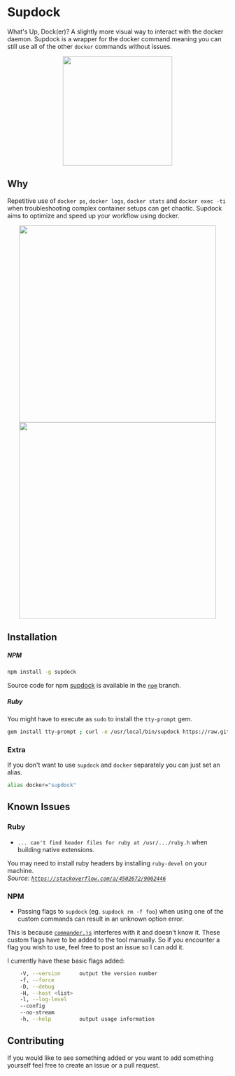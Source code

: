 # Supdock
What's Up, Dock(er)? A slightly more visual way to interact with the docker daemon. Supdock is a wrapper for the docker command meaning you can still use all of the other `docker` commands without issues.

<p align="center">
<img src="https://i.imgur.com/ATV0nP7.png" width="250">

## Why
Repetitive use of `docker ps`, `docker logs`, `docker stats` and `docker exec -ti` when troubleshooting  complex container setups can get chaotic. Supdock aims to optimize and speed up your workflow using docker.

<p align="center">
<img src="https://i.imgur.com/moY077k.gif" width="450">
<img src="https://i.imgur.com/lH5qUNK.gif" width="450">

## Installation
##### NPM
```bash
npm install -g supdock
```

Source code for npm [supdock](https://www.npmjs.com/package/supdock) is available in the [`npm`](https://github.com/segersniels/supdock/tree/npm) branch.

##### Ruby
You might have to execute as `sudo` to install the `tty-prompt` gem.  

```bash
gem install tty-prompt ; curl -o /usr/local/bin/supdock https://raw.githubusercontent.com/segersniels/supdock/master/supdock ; chmod +x /usr/local/bin/supdock
```

### Extra
If you don't want to use `supdock` and `docker` separately you can just set an alias.

```bash
alias docker="supdock"
```

## Known Issues
### Ruby
- `... can't find header files for ruby at /usr/.../ruby.h` when building native extensions.  

You may need to install ruby headers by installing `ruby-devel` on your machine.  
*Source: [`https://stackoverflow.com/a/4502672/9002446`](https://stackoverflow.com/a/4502672/9002446)*

### NPM
- Passing flags to `supdock` (eg. `supdock rm -f foo`) when using one of the custom commands can result in an unknown option error.

This is because [`commander.js`](https://www.npmjs.com/package/commander) interferes with it and doesn't know it. These custom flags have to be added to the tool manually. So if you encounter a flag you wish to use, feel free to post an issue so I can add it.

I currently have these basic flags added:  
```bash
    -V, --version      output the version number
    -f, --force        
    -D, --debug        
    -H, --host <list>  
    -l, --log-level    
    --config           
    --no-stream        
    -h, --help         output usage information
```

## Contributing
If you would like to see something added or you want to add something yourself feel free to create an issue or a pull request.
